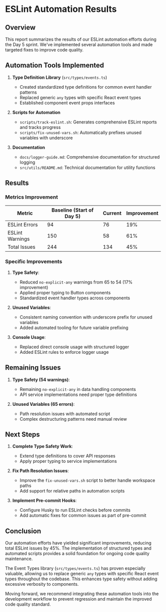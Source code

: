 # ESLint Automation Results

## Overview

This report summarizes the results of our ESLint automation efforts during the Day 5 sprint. We've implemented several automation tools and made targeted fixes to improve code quality.

## Automation Tools Implemented

1. **Type Definition Library** (`src/types/events.ts`)
   - Created standardized type definitions for common event handler patterns
   - Replaced generic `any` types with specific React event types
   - Established component event props interfaces

2. **Scripts for Automation**
   - `scripts/track-eslint.sh`: Generates comprehensive ESLint reports and tracks progress
   - `scripts/fix-unused-vars.sh`: Automatically prefixes unused variables with underscore

3. **Documentation**
   - `docs/logger-guide.md`: Comprehensive documentation for structured logging
   - `src/utils/README.md`: Technical documentation for utility functions

## Results

### Metrics Improvement

| Metric | Baseline (Start of Day 5) | Current | Improvement |
|--------|----------|---------|-------------|
| ESLint Errors | 94 | 76 | 19% |
| ESLint Warnings | 150 | 58 | 61% |
| Total Issues | 244 | 134 | 45% |

### Specific Improvements

1. **Type Safety**:
   - Reduced `no-explicit-any` warnings from 65 to 54 (17% improvement)
   - Applied proper typing to Button components
   - Standardized event handler types across components

2. **Unused Variables**:
   - Consistent naming convention with underscore prefix for unused variables
   - Added automated tooling for future variable prefixing

3. **Console Usage**:
   - Replaced direct console usage with structured logger
   - Added ESLint rules to enforce logger usage

## Remaining Issues

1. **Type Safety (54 warnings)**:
   - Remaining `no-explicit-any` in data handling components
   - API service implementations need proper type definitions

2. **Unused Variables (65 errors)**:
   - Path resolution issues with automated script
   - Complex destructuring patterns need manual review

## Next Steps

1. **Complete Type Safety Work**:
   - Extend type definitions to cover API responses
   - Apply proper typing to service implementations

2. **Fix Path Resolution Issues**:
   - Improve the `fix-unused-vars.sh` script to better handle workspace paths
   - Add support for relative paths in automation scripts

3. **Implement Pre-commit Hooks**:
   - Configure Husky to run ESLint checks before commits
   - Add automatic fixes for common issues as part of pre-commit

## Conclusion

Our automation efforts have yielded significant improvements, reducing total ESLint issues by 45%. The implementation of structured types and automated scripts provides a solid foundation for ongoing code quality maintenance.

The Event Types library (`src/types/events.ts`) has proven especially valuable, allowing us to replace generic `any` types with specific React event types throughout the codebase. This enhances type safety without adding excessive verbosity to components.

Moving forward, we recommend integrating these automation tools into the development workflow to prevent regression and maintain the improved code quality standard. 